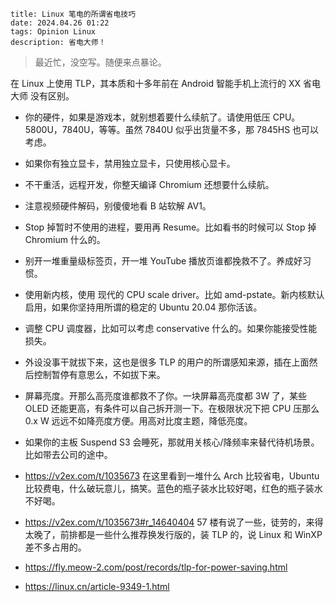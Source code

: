 ```
title: Linux 笔电的所谓省电技巧
date: 2024.04.26 01:22
tags: Opinion Linux
description: 省电大师！
```

> 最近忙，没空写。随便来点暴论。

在 Linux 上使用 TLP，其本质和十多年前在 Android 智能手机上流行的 XX 省电大师 没有区别。

- 你的硬件，如果是游戏本，就别想着要什么续航了。请使用低压 CPU。5800U，7840U，等等。虽然 7840U 似乎出货量不多，那 7845HS 也可以考虑。

- 如果你有独立显卡，禁用独立显卡，只使用核心显卡。

- 不干重活，远程开发，你整天编译 Chromium 还想要什么续航。

- 注意视频硬件解码，别傻傻地看 B 站软解 AV1。

- Stop 掉暂时不使用的进程，要用再 Resume。比如看书的时候可以 Stop 掉 Chromium 什么的。

- 别开一堆重量级标签页，开一堆 YouTube 播放页谁都挽救不了。养成好习惯。

- 使用新内核，使用 现代的 CPU scale driver。比如 amd-pstate。新内核默认启用，如果你坚持用所谓的稳定的 Ubuntu 20.04 那你活该。

- 调整 CPU 调度器，比如可以考虑 conservative 什么的。如果你能接受性能损失。

- 外设没事干就拔下来，这也是很多 TLP 的用户的所谓感知来源，插在上面然后控制暂停有意思么，不如拔下来。

- 屏幕亮度。开那么高亮度谁都救不了你。一块屏幕高亮度都 3W 了，某些 OLED 还能更高，有条件可以自己拆开测一下。在极限状况下把 CPU 压那么 0.x W 远远不如降亮度方便。用高对比度主题，降低亮度。

- 如果你的主板 Suspend S3 会睡死，那就用关核心/降频率来替代待机场景。比如带去公司的途中。

- https://v2ex.com/t/1035673 在这里看到一堆什么 Arch 比较省电，Ubuntu 比较费电，什么破玩意儿，搞笑。蓝色的瓶子装水比较好喝，红色的瓶子装水不好喝。

- https://v2ex.com/t/1035673#r_14640404 57 楼有说了一些，徒劳的，来得太晚了，前排都是一些什么推荐换发行版的，装 TLP 的，说 Linux 和 WinXP 差不多占用的。

- https://fly.meow-2.com/post/records/tlp-for-power-saving.html

- https://linux.cn/article-9349-1.html
